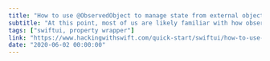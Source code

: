 ```yaml
---
title: "How to use @ObservedObject to manage state from external objects"
subtitle: "At this point, most of us are likely familiar with how observed objects can be used with SwiftUI to manage state. However, a quick refresh is often helpful, and this post from Paul Hudson provides exactly that."
tags: ["swiftui, property wrapper"]
link: "https://www.hackingwithswift.com/quick-start/swiftui/how-to-use-observedobject-to-manage-state-from-external-objects"
date: "2020-06-02 00:00:00"
---
```

